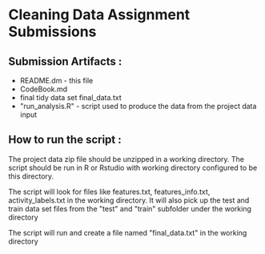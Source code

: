# Cleaning Data Assignment Submissions

## Submission Artifacts  :

 - README.dm - this file
 - CodeBook.md 
 - final tidy data set final_data.txt
 - "run_analysis.R" - script used to produce the data from the project data input

 ## How to run the script :

 The project data zip file should be unzipped in a working directory. The script should
 be run in R or Rstudio with working directory configured to be this directory.

 The script will look for files like features.txt, features_info.txt, activity_labels.txt 
 in the working directory. It will also pick up the test and train data set files from the 
 "test" and "train" subfolder under the working directory

The script will run and create a file named "final_data.txt" in the working directory




